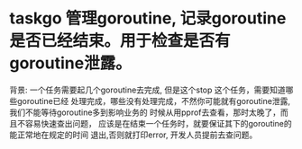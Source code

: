 
# taskgo 管理goroutine, 记录goroutine 是否已经结束。用于检查是否有goroutine泄露。

 背景:
一个任务需要起几个goroutine去完成, 但是这个stop 这个任务，需要知道哪些goroutine已经
处理完成，哪些没有处理完成，不然你可能就有goroutine泄露, 我们不能等待goroutine多到影响业务的
时候从用pprof去查看，那时太晚了，而且不容易快速查出问题，
应该是在结束一个任务时，就要保证其下的goroutine的能正常地在规定的时间
退出,否则就打印error, 开发人员提前去查问题。